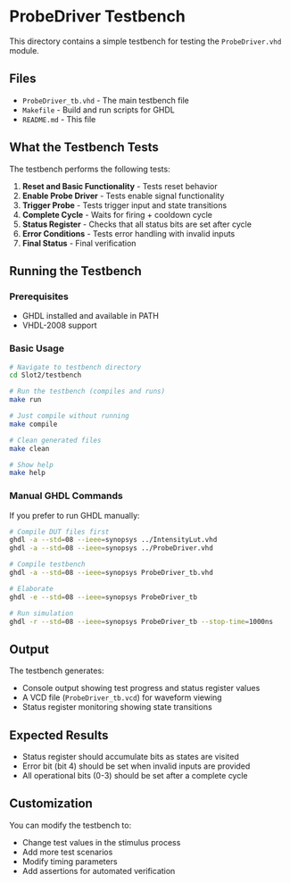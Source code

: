 # ProbeDriver Testbench

This directory contains a simple testbench for testing the `ProbeDriver.vhd` module.

## Files

- `ProbeDriver_tb.vhd` - The main testbench file
- `Makefile` - Build and run scripts for GHDL
- `README.md` - This file

## What the Testbench Tests

The testbench performs the following tests:

1. **Reset and Basic Functionality** - Tests reset behavior
2. **Enable Probe Driver** - Tests enable signal functionality
3. **Trigger Probe** - Tests trigger input and state transitions
4. **Complete Cycle** - Waits for firing + cooldown cycle
5. **Status Register** - Checks that all status bits are set after cycle
6. **Error Conditions** - Tests error handling with invalid inputs
7. **Final Status** - Final verification

## Running the Testbench

### Prerequisites
- GHDL installed and available in PATH
- VHDL-2008 support

### Basic Usage

```bash
# Navigate to testbench directory
cd Slot2/testbench

# Run the testbench (compiles and runs)
make run

# Just compile without running
make compile

# Clean generated files
make clean

# Show help
make help
```

### Manual GHDL Commands

If you prefer to run GHDL manually:

```bash
# Compile DUT files first
ghdl -a --std=08 --ieee=synopsys ../IntensityLut.vhd
ghdl -a --std=08 --ieee=synopsys ../ProbeDriver.vhd

# Compile testbench
ghdl -a --std=08 --ieee=synopsys ProbeDriver_tb.vhd

# Elaborate
ghdl -e --std=08 --ieee=synopsys ProbeDriver_tb

# Run simulation
ghdl -r --std=08 --ieee=synopsys ProbeDriver_tb --stop-time=1000ns
```

## Output

The testbench generates:
- Console output showing test progress and status register values
- A VCD file (`ProbeDriver_tb.vcd`) for waveform viewing
- Status register monitoring showing state transitions

## Expected Results

- Status register should accumulate bits as states are visited
- Error bit (bit 4) should be set when invalid inputs are provided
- All operational bits (0-3) should be set after a complete cycle

## Customization

You can modify the testbench to:
- Change test values in the stimulus process
- Add more test scenarios
- Modify timing parameters
- Add assertions for automated verification
